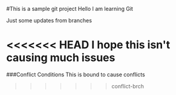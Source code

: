 #This is a sample git project
Hello I am learning Git

Just some updates from branches

<<<<<<< HEAD
I hope this isn't causing much issues
=======
###Conflict Conditions
This is bound to cause conflicts
>>>>>>> conflict-brch
